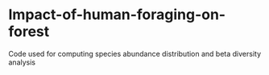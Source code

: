 # Impact-of-human-foraging-on-forest
Code used for computing species abundance distribution and beta diversity analysis
